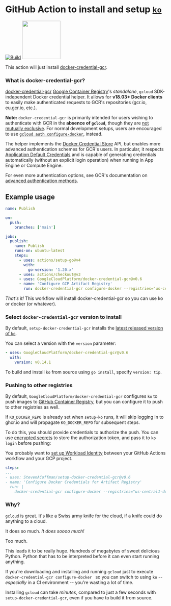# GitHub Action to install and setup [`ko`](https://github.com/GoogleCloudPlatform/docker-credential-gcr)

[![Build](https://github.com/StevenACoffman/setup-docker-credential-gcr/actions/workflows/use-action.yaml/badge.svg)](https://github.com/StevenACoffman/setup-docker-credential-gcr/actions/workflows/use-action.yaml)
<a href="https://gcr.io"><img src="https://avatars2.githubusercontent.com/u/21046548?s=400&v=4" height="120"/></a>

This action will just install [docker-credential-gcr](https://github.com/GoogleCloudPlatform/docker-credential-gcr). 

### What is docker-credential-gcr?
[docker-credential-gcr](https://github.com/GoogleCloudPlatform/docker-credential-gcr) [Google Container Registry](https://cloud.google.com/container-registry/)'s _standalone_, `gcloud` SDK-independent Docker credential helper. It allows for **v18.03+ Docker clients** to easily make authenticated requests to GCR's repositories (gcr.io, eu.gcr.io, etc.).

**Note:** `docker-credential-gcr` is primarily intended for users wishing to authenticate with GCR in the **absence of `gcloud`**, though they are [not mutually exclusive](#gcr-credentials). For normal development setups, users are encouraged to use [`gcloud auth configure-docker`](https://cloud.google.com/sdk/gcloud/reference/auth/configure-docker), instead.

The helper implements the [Docker Credential Store](https://docs.docker.com/engine/reference/commandline/login/#/credentials-store) API, but enables more advanced authentication schemes for GCR's users. In particular, it respects [Application Default Credentials](https://developers.google.com/identity/protocols/application-default-credentials) and is capable of generating credentials automatically (without an explicit login operation) when running in App Engine or Compute Engine.

For even more authentication options, see GCR's documentation on [advanced authentication methods](https://cloud.google.com/container-registry/docs/advanced-authentication).


## Example usage

```yaml
name: Publish

on:
  push:
    branches: ['main']

jobs:
  publish:
    name: Publish
    runs-on: ubuntu-latest
    steps:
      - uses: actions/setup-go@v4
        with:
          go-version: '1.20.x'
      - uses: actions/checkout@v3
      - uses: GoogleCloudPlatform/docker-credential-gcr@v0.6
      - name: 'Configure GCP Artifact Registry'
        run: docker-credential-gcr configure-docker --registries="us-central1-docker.pkg.dev"

```

_That's it!_ This workflow will install docker-credential-gcr so you can use ko or docker (or whatever).

### Select `docker-credential-gcr` version to install

By default, `setup-docker-credential-gcr` installs the [latest released version of `ko`](https://github.com/GoogleCloudPlatform/docker-credential-gcr/releases).

You can select a version with the `version` parameter:

```yaml
- uses: GoogleCloudPlatform/docker-credential-gcr@v0.6
  with:
    version: v0.14.1
```

To build and install `ko` from source using `go install`, specify `version: tip`.

### Pushing to other registries

By default, `GoogleCloudPlatform/docker-credential-gcr` configures `ko` to push images to [GitHub Container Registry](https://ghcr.io), but you can configure it to push to other registries as well.

If `KO_DOCKER_REPO` is already set when `setup-ko` runs, it will skip logging in to ghcr.io and will propagate `KO_DOCKER_REPO` for subsequent steps.

To do this, you should provide credentials to authorize the push.
You can use [encrypted secrets](https://docs.github.com/en/actions/reference/encrypted-secrets) to store the authorization token, and pass it to `ko login` before pushing:

You probably want to [set up Workload Identity](https://github.com/google-github-actions/auth#usage) between your GitHub Actions workflow and your GCP project.



```yaml
steps:
...
- uses: StevenACoffman/setup-docker-credential-gcr@v0.6
- name: 'Configure Docker Credentials for Artifact Registry'
  run: |
    docker-credential-gcr configure-docker --registries="us-central1-docker.pkg.dev"
```

### Why?

`gcloud` is great.
It's like a Swiss army knife for the cloud, if a knife could do anything to a cloud.

It does so much.
_It does soooo much!_

Too much.

This leads it to be really huge.
Hundreds of megabytes of sweet delicious Python.
Python that has to be interpreted before it can even start running anything.

If you're downloading and installing and running `gcloud` just to execute `docker-credential-gcr configure-docker ` so you can switch to using `ko` -- _especially_ in a CI environment -- you're wasting a lot of time.

Installing `gcloud` can take _minutes_, compared to just a few seconds with `setup-docker-credential-gcr`, even if you have to build it from source.

